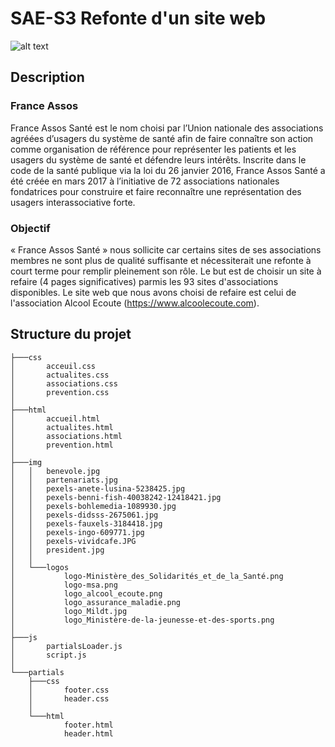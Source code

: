 # SAE-S3 Refonte d'un site web
![alt text](https://www.france-assos-sante.org/wp-content/uploads/2018/11/Logo-National-e1626443169282.png)
## Description 
### France Assos
France Assos Santé est le nom choisi par l’Union nationale des associations agréées d’usagers du 
système de santé afin de faire connaître son action comme organisation de référence pour représenter 
les patients et les usagers du système de santé et défendre leurs intérêts. 
Inscrite dans le code de la santé publique via la loi du 26 janvier 2016, France Assos Santé a été créée 
en mars 2017 à l’initiative de 72 associations nationales fondatrices pour construire et faire reconnaître 
une représentation des usagers interassociative forte. 
### Objectif
« France Assos Santé » nous sollicite car certains sites de ses associations membres ne sont plus de 
qualité suffisante et nécessiterait une refonte à court terme pour remplir pleinement son rôle. Le but est de
choisir un site à refaire (4 pages significatives) parmis les 93 sites d'associations disponibles.
Le site web que nous avons choisi de refaire est celui de l'association Alcool Ecoute (https://www.alcoolecoute.com).
## Structure du projet
```
├───css
│       acceuil.css
│       actualites.css
│       associations.css
│       prevention.css
│
├───html
│       accueil.html
│       actualites.html
│       associations.html
│       prevention.html
│
├───img
│   │   benevole.jpg
│   │   partenariats.jpg
│   │   pexels-anete-lusina-5238425.jpg
│   │   pexels-benni-fish-40038242-12418421.jpg
│   │   pexels-bohlemedia-1089930.jpg
│   │   pexels-didsss-2675061.jpg
│   │   pexels-fauxels-3184418.jpg
│   │   pexels-ingo-609771.jpg
│   │   pexels-vividcafe.JPG
│   │   president.jpg
│   │
│   └───logos
│           logo-Ministère_des_Solidarités_et_de_la_Santé.png
│           logo-msa.png
│           logo_alcool_ecoute.png
│           logo_assurance_maladie.png
│           logo_Mildt.jpg
│           logo_Ministère-de-la-jeunesse-et-des-sports.png
│
├───js
│       partialsLoader.js
│       script.js
│
└───partials
    ├───css
    │       footer.css
    │       header.css
    │
    └───html
            footer.html
            header.html
```
